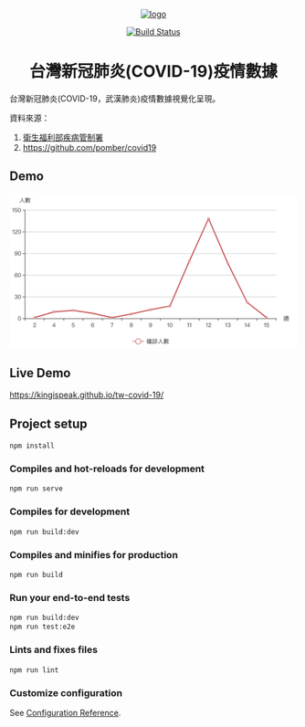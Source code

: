 <p align="center">
  <a href="https://kingispeak.github.io/tw-covid-19/" target="_blank">
    <img src="https://kingispeak.github.io/tw-covid-19/favicon.ico" alt="logo">
  </a>
</p>
<p align="center">
  <a href="https://travis-ci.org/kingispeak/tw-covid-19">
  <img src="https://travis-ci.org/kingispeak/tw-covid-19.svg?branch=master" alt="Build Status">
  </a>
</p>
<h1 align="center">台灣新冠肺炎(COVID-19)疫情數據</h1>
台灣新冠肺炎(COVID-19，武漢肺炎)疫情數據視覺化呈現。

資料來源：

1. <a href="https://data.gov.tw/dataset/118038" target="_blank">
   衛生福利部疾病管制署
   </a>
2. <a href="https://github.com/pomber/covid19" target="_blank">https://github.com/pomber/covid19</a>

## Demo

![demo jpg](public/2020041143250.png)

## Live Demo

https://kingispeak.github.io/tw-covid-19/

## Project setup

```
npm install
```

### Compiles and hot-reloads for development

```
npm run serve
```

### Compiles for development

```
npm run build:dev
```

### Compiles and minifies for production

```
npm run build
```

### Run your end-to-end tests

```
npm run build:dev
npm run test:e2e
```

### Lints and fixes files

```
npm run lint
```

### Customize configuration

See [Configuration Reference](https://cli.vuejs.org/config/).
